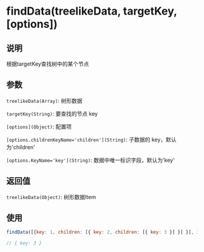 # findData(treelikeData, targetKey, [options])

## 说明

根据targetKey查找树中的某个节点

## 参数

`treelikeData(Array)`: 树形数据

`targetKey(String)`: 要查找的节点 key

`[options](Object)`: 配置项

`[options.childrenKeyName='children'](String)`: 子数据的 key，默认为'children'

`[options.KeyName='key'](String)`: 数据中唯一标识字段，默认为'key'

## 返回值

`treelikeData(Object)`: 树形数据Item

## 使用

```js
findData([{key: 1, children: [{ key: 2, children: [{ key: 3 }] }] }], 3)

// { key: 3 }

```
